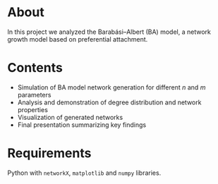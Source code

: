 # About
In this project we analyzed the Barabási–Albert (BA) model, a network growth model based on preferential attachment. 

# Contents
* Simulation of BA model network generation for different *n* and *m* parameters
* Analysis and demonstration of degree distribution and network properties
* Visualization of generated networks
* Final presentation summarizing key findings

# Requirements
Python with `networkX`, `matplotlib` and `numpy` libraries.
